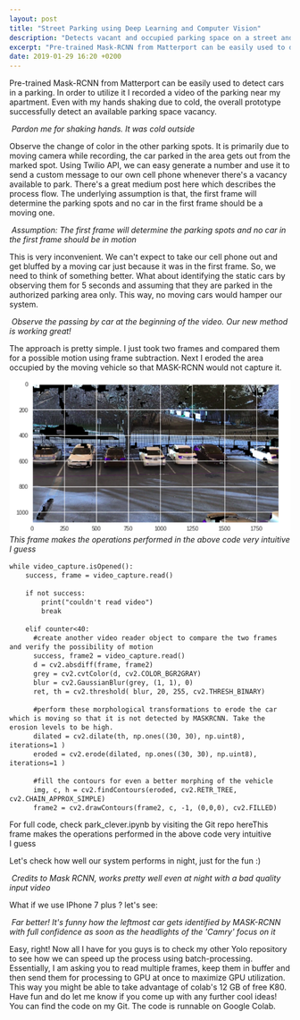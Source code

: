 ```yaml
---
layout: post
title: "Street Parking using Deep Learning and Computer Vision"
description: "Detects vacant and occupied parking space on a street and sends a text whenever a space is available to park"
excerpt: "Pre-trained Mask-RCNN from Matterport can be easily used to detect cars in a parking. In order to utilize it I recorded a video of the parking near my apartment. Even with my hands shaking due to cold, the overall prototype successfully detect an available parking space vacancy."
date: 2019-01-29 16:20 +0200
---
```


Pre-trained Mask-RCNN from Matterport can be easily used to detect cars in a parking. In order to utilize it I recorded a video of the parking near my apartment. Even with my hands shaking due to cold, the overall prototype successfully detect an available parking space vacancy.

<p>
    <img src="gifs/test_vid.gif" alt>
    <em>Pardon me for shaking hands. It was cold outside</em>
</p>

Observe the change of color in the other parking spots. It is primarily due to moving camera while recording, the car parked in the area gets out from the marked spot. Using Twilio API, we can easy generate a number and use it to send a custom message to our own cell phone whenever there's a vacancy available to park. There's a great medium post here which describes the process flow. The underlying assumption is that, the first frame will determine the parking spots and no car in the first frame should be a moving one.

<p>
    <img src="gifs/assumption_test1.gif" alt>
    <em>Assumption: The first frame will determine the parking spots and no car in the first frame should be in motion</em>
</p>


This is very inconvenient. We can't expect to take our cell phone out and get bluffed by a moving car just because it was in the first frame. So, we need to think of something better. What about identifying the static cars by observing them for 5 seconds and assuming that they are parked in the authorized parking area only. This way, no moving cars would hamper our system.

<p>
    <img src="gifs/better_test1.gif" alt>
    <em>Observe the passing by car at the beginning of the video. Our new method is working great!</em>
</p>


The approach is pretty simple. I just took two frames and compared them for a possible motion using frame subtraction. Next I eroded the area occupied by the moving vehicle so that MASK-RCNN would not capture it.
<p>
    <img src="gifs/1_x6wTWuWlwlnic30Mj61S0g.png" alt>
    <em>This frame makes the operations performed in the above code very intuitive I guess</em>
</p>


    while video_capture.isOpened():
        success, frame = video_capture.read()

        if not success:
            print("couldn't read video")
            break

        elif counter<40:
          #create another video reader object to compare the two frames   and verify the possibility of motion
          success, frame2 = video_capture.read()
          d = cv2.absdiff(frame, frame2)  
          grey = cv2.cvtColor(d, cv2.COLOR_BGR2GRAY)
          blur = cv2.GaussianBlur(grey, (1, 1), 0)
          ret, th = cv2.threshold( blur, 20, 255, cv2.THRESH_BINARY)

          #perform these morphological transformations to erode the car which is moving so that it is not detected by MASKRCNN. Take the erosion levels to be high. 
          dilated = cv2.dilate(th, np.ones((30, 30), np.uint8), iterations=1 )
          eroded = cv2.erode(dilated, np.ones((30, 30), np.uint8), iterations=1 )

          #fill the contours for even a better morphing of the vehicle
          img, c, h = cv2.findContours(eroded, cv2.RETR_TREE, cv2.CHAIN_APPROX_SIMPLE)
          frame2 = cv2.drawContours(frame2, c, -1, (0,0,0), cv2.FILLED)





For full code, check park_clever.ipynb by visiting the Git repo hereThis frame makes the operations performed in the above code very intuitive I guess



Let's check how well our system performs in night, just for the fun :)

<p>
    <img src="gifs/night_blur_test.gif" alt>
    <em>Credits to Mask RCNN, works pretty well even at night with a bad quality input video</em>
</p>

What if we use IPhone 7 plus ? let's see:
<p>
    <img src="gifs/night_better_test.gif" alt>
    <em>Far better! It's funny how the leftmost car gets identified by MASK-RCNN with full confidence as soon as the headlights of the 'Camry' focus on it</em>
</p>

Easy, right! Now all I have for you guys is to check my other Yolo repository to see how we can speed up the process using batch-processing. Essentially, I am asking you to read multiple frames, keep them in buffer and then send them for processing to GPU at once to maximize GPU utilization. This way you might be able to take advantage of colab's 12 GB of free K80.
Have fun and do let me know if you come up with any further cool ideas! You can find the code on my Git. The code is runnable on Google Colab.
